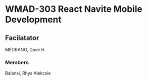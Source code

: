 # WMAD-303 React Navite Mobile Development

## Facilatator 
MEDRANO, Dave H.

### Members
Balansi, Rhys Alekcsie